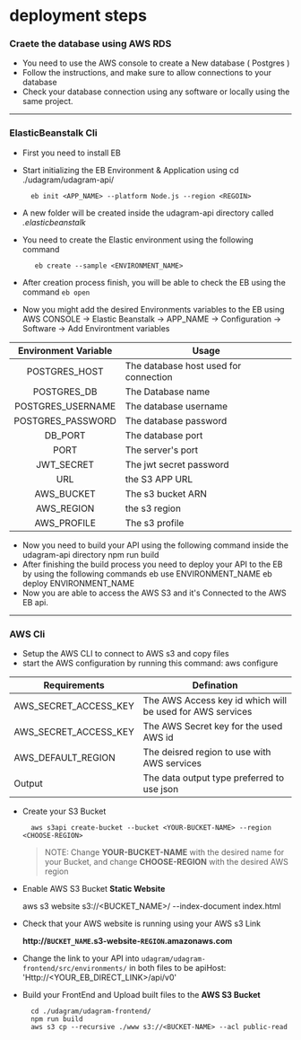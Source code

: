 # deployment steps

### **Craete the database using AWS RDS**

- You need to use the AWS console to create a New database ( Postgres )
- Follow the instructions, and make sure to allow connections to your database
- Check your database connection using any software or locally using the same project.

---

### **ElasticBeanstalk Cli**

- First you need to install EB
- Start initializing the EB Environment & Application using
  cd ./udagram/udagram-api/

        eb init <APP_NAME> --platform Node.js --region <REGOIN>

- A new folder will be created inside the udagram-api directory called _.elasticbeanstalk_
- You need to create the Elastic environment using the following command

         eb create --sample <ENVIRONMENT_NAME>

- After creation process finish, you will be able to check the EB using the command `eb open`
- Now you might add the desired Environments variables to the EB using
  AWS CONSOLE -> Elastic Beanstalk -> APP_NAME -> Configuration -> Software -> Add Environtment variables

| Environment Variable | Usage                                 |
| :------------------: | ------------------------------------- |
|    POSTGRES_HOST     | The database host used for connection |
|     POSTGRES_DB      | The Database name                     |
|  POSTGRES_USERNAME   | The database username                 |
|  POSTGRES_PASSWORD   | The database password                 |
|       DB_PORT        | The database port                     |
|         PORT         | The server's port                     |
|      JWT_SECRET      | The jwt secret password               |
|         URL          | the S3 APP URL                        |
|      AWS_BUCKET      | The s3 bucket ARN                     |
|      AWS_REGION      | the s3 region                         |
|     AWS_PROFILE      | The s3 profile                        |

- Now you need to build your API using the following command inside the udagram-api directory
  npm run build
- After finishing the build process you need to deploy your API to the EB by using the following commands
  eb use ENVIRONMENT_NAME
  eb deploy ENVIRONMENT_NAME
- Now you are able to access the AWS S3 and it's Connected to the AWS EB api.

---

### **AWS Cli**

- Setup the AWS CLI to connect to AWS s3 and copy files
- start the AWS configuration by running this command:
  aws configure

| Requirements          | Defination                                                |
| --------------------- | --------------------------------------------------------- |
| AWS_SECRET_ACCESS_KEY | The AWS Access key id which will be used for AWS services |
| AWS_SECRET_ACCESS_KEY | The AWS Secret key for the used AWS id                    |
| AWS_DEFAULT_REGION    | The deisred region to use with AWS services               |
| Output                | The data output type preferred to use json                |

- Create your S3 Bucket

        aws s3api create-bucket --bucket <YOUR-BUCKET-NAME> --region <CHOOSE-REGION>


  > NOTE: Change **YOUR-BUCKET-NAME** with the desired name for your Bucket, and change **CHOOSE-REGION** with the desired AWS region

- Enable AWS S3 Bucket **Static Website**

  aws s3 website s3://<BUCKET_NAME>/ --index-document index.html

- Check that your AWS website is running using your AWS s3 Link

  **http://`BUCKET_NAME`.s3-website-`REGION`.amazonaws.com**

- Change the link to your API into `udagram/udagram-frontend/src/environments/` in both files to be
  apiHost: 'Http://<YOUR_EB_DIRECT_LINK>/api/v0'
- Build your FrontEnd and Upload built files to the **AWS S3 Bucket**

        cd ./udagram/udagram-frontend/
        npm run build
        aws s3 cp --recursive ./www s3://<BUCKET-NAME> --acl public-read
